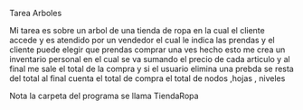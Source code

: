 Tarea Arboles 

Mi tarea es sobre un arbol de una tienda de ropa en la cual el cliente accede y es atendido por un vendedor el cual le indica las prendas y el cliente puede elegir que prendas comprar una ves hecho esto me crea un inventario personal en el cual se va sumando el precio de cada articulo y al final me sale el total de la compra y si el usuario elimina una prebda se resta del total al final cuenta el total de compra  el total de nodos ,hojas , niveles

Nota la carpeta del programa se llama TiendaRopa 
